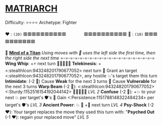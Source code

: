 # [**__MATRIARCH__**](<https://www.youtube.com/watch?v=NFTemk99fLU>)
Difficulty: ⭐⭐⭐⭐
Archetype: Fighter

:heart: : `(20)` :red_square::red_square::red_square::red_square::red_square::red_square::red_square::red_square::red_square::red_square:
 `       `   :red_square::red_square::red_square::red_square::red_square::red_square::red_square::red_square::red_square::red_square:
:large_blue_diamond: : `(10)` :blue_square::blue_square::blue_square::blue_square::blue_square::blue_square::blue_square::blue_square::blue_square::blue_square:

:nazar_amulet:  [**Mind of a Titan**](https://media.discordapp.net/attachments/1056365502101979146/1168051983496781855/matriarch.jpg?ex=65505c2e&is=653de72e&hm=837a0ad9fe1e2cd6517cdf6aec2c095e3af4f8499d94c6cf7c2d4390c41ca9ef&=&width=707&height=676) 
*Using moves with 🔀 uses the left side the first time, then the right side the next time*
=-=-=-=-=-=-=-=-=-=-=-=-=-=-=-=-=-=-=-=
**Wing Whip**: +⚡ next turn 🔀:boom::boom::boom:🌀
**Telekinesis**: +<:stealthIcon:943248201790677052> next turn 🔀 Grant an target <:stealthIcon:943248201790677052>, any hostile 💥's target them this turn
**Intimidate**: (-2 🔷) Cause __Weak__ for the next 3 turns 🔀 Cause __Vulnerable__ for the next 3 turns
**Warp Beam** (-2 :large_blue_diamond:): <:stealthIcon:943248201790677052><:Sturdy:1152516154192044142>  🔀:boom::boom::boom::dart: *LVL 2*
**Confuse** (-2 :large_blue_diamond:): +💥 to your next 💥 per target's 🛡️'s 🔀 Gain <:Persistence:1151788148322484234> per target's 🛡️'s *LVL 3*
**Ancient Power**: :boom: 🔀 +🚫 next turn *LVL 4*
**Psy-Shock** (-2 :heart:): Your target replaces the move they used this turn with: "**Psyched Out** (-1 :heart:): regain your replaced move" *LVL 5*
